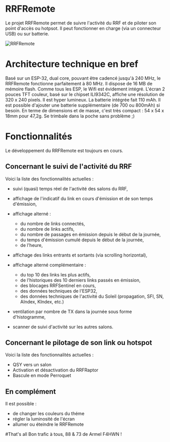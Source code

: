 # RRFRemote
Le projet RRFRemote permet de suivre l'activité du RRF et de piloter son point d'accès ou hotpsot. Il peut fonctionner en charge (via un connecteur USB) ou sur batterie. 

![RRFRemote](https://github.com/armel/RRFRemote/blob/feature_alpha/img/RRFRemote.jpeg)

# Architecture technique en bref

Basé sur un ESP-32, dual core, pouvant être cadencé jusqu'à 240 MHz, le RRFRemote fonctionne parfaitement à 80 MHz. Il dispose de 16 MB de mémoire flash. Comme tous les ESP, le Wifi est évidement intégré. L'écran 2 pouces TFT couleur, basé sur le chipset ILI9342C, affiche une résolution de 320 x 240 pixels. Il est hyper lumineux. La batterie intégrée fait 110 mAh. Il est possible d'ajouter une batterie supplémentaire (de 700 ou 800mAh) si besoin. En terme de dimensions et de masse, c'est très compact : 54 x 54 x 18mm pour 47,2g. Se trimbale dans la poche sans problème ;)

# Fonctionnalités

Le développement du RRFRemote est toujours en cours.

## Concernant le suivi de l'activité du RRF
Voici la liste des fonctionnalités actuelles :

- suivi (quasi) temps réel de l'activité des salons du RRF,
- affichage de l'indicatif du link en cours d'émission et de son temps d'émission,
- affichage alterné :
	- du nombre de links connectés,
	- du nombre de links actifs,
	- du nombre de passages en émission depuis le début de la journée,
	- du temps d'émission cumulé depuis le début de la journée,
	- de l'heure,
	
- affichage des links entrants et sortants (via scrolling horizontal),
- affichage alterné complémentaire :
	- du top 10 des links les plus actifs,
	- de l'historiques des 10 derniers links passés en émission,
	- des blocages RRFSentinel en cours,
	- des données techniques de l'ESP32,
	- des données techniques de l'activité du Soleil (propagation, SFI, SN, AIndex, KIndex, etc.)
- ventilation par nombre de TX dans la journée sous forme d'histogramme,
- scanner de suivi d'activité sur les autres salons.

## Concernant le pilotage de son link ou hotspot
Voici la liste des fonctionnalités actuelles :

- QSY vers un salon
- Activation et désactivation du RRFRaptor
- Bascule en mode Perroquet

## En complément 
Il est possible :

- de changer les couleurs du théme
- régler la luminosité de l'écran
- allumer ou éteindre le RRFRemote

#That's all
Bon trafic à tous, 88 & 73 de Armel F4HWN ! 

